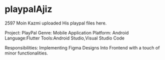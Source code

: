 # playpalAjiz
2597 Moin Kazmi uploaded His playpal files here.

Project: PlayPal
Genre: Mobile Application
Platform: Android
Language:Flutter
Tools:Android Studio,Visual Studio Code

Responsibilities:
Implementing Figma Designs Into Frontend with a touch of minor functionalities.
